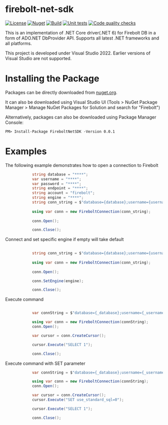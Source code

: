 # firebolt-net-sdk

[![License](https://img.shields.io/badge/License-Apache%202.0-blue.svg)](https://opensource.org/licenses/Apache-2.0)
[![Nuget](https://img.shields.io/nuget/v/FireboltNetSDK?style=plastic)](https://www.nuget.org/packages/FireboltNetSDK/0.0.1)
[![Build](https://github.com/firebolt-db/firebolt-net-sdk/actions/workflows/build.yml/badge.svg)](https://github.com/firebolt-db/firebolt-net-sdk/actions/workflows/build.yml)
[![Unit tests](https://github.com/firebolt-db/firebolt-net-sdk/actions/workflows/unit-tests.yml/badge.svg)](https://github.com/firebolt-db/firebolt-net-sdk/actions/workflows/unit-tests.yml)
[![Code quality checks](https://github.com/firebolt-db/firebolt-net-sdk/actions/workflows/code-check.yml/badge.svg)](https://github.com/firebolt-db/firebolt-net-sdk/actions/workflows/code-check.yml)

This is an implementation of .NET Core driver(.NET 6) for Firebolt DB in a form of ADO.NET DbProvider API.
Supports all latest .NET frameworks and all platforms.

This project is developed under Visual Studio 2022. Earlier versions of Visual Studio are not supported.


Installing the Package
======================

Packages can be directly downloaded from [nuget.org](https://www.nuget.org/).

It can also be downloaded using Visual Studio UI (Tools > NuGet Package Manager > Manage NuGet Packages for Solution and search for "Firebolt")

Alternatively, packages can also be downloaded using Package Manager Console:
```{r, engine='bash', code_block_name}
PM> Install-Package FireboltNetSDK -Version 0.0.1
```

Examples
======================

The following example demonstrates how to open a connection to Firebolt

```cs
            string database = "****";
            var username = "****";
            var password = "****";
            string endpoint = "****";
            string account = "firebolt";
            string engine = "****";
            string conn_string = $"database={database};username={username};password={password};endpoint={endpoint};account={account}";
          
            using var conn = new FireboltConnection(conn_string);
           
            conn.Open();

            conn.Close();
```
Connect and set specific engine if empty will take default

```cs
    
            string conn_string = $"database={database};username={username};password={password};endpoint={endpoint};";
          
            using var conn = new FireboltConnection(conn_string);
           
            conn.Open();

            conn.SetEngine(engine);

            conn.Close();
```

Execute command

```cs

            var connString = $"database={_database};username={_username};password={_password};endpoint={_endpoint};";

            using var conn = new FireboltConnection(connString);
            conn.Open();

            var cursor = conn.CreateCursor();

            cursor.Execute("SELECT 1");

            conn.Close();
```

Execute command with SET parameter

```cs
            var connString = $"database={_database};username={_username};password={_password};endpoint={_endpoint};account={_account}";

            using var conn = new FireboltConnection(connString);
            conn.Open();

            var cursor = conn.CreateCursor();
            cursor.Execute("SET use_standard_sql=0");

            cursor.Execute("SELECT 1");

            conn.Close();
```
